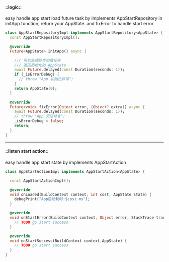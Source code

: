
#### ::logic::

easy handle app start load future task by implements AppStartRepository
in initApp function, return your AppState.
and fixError to handle start error

```dart
class AppStartRepositoryImpl implements AppStartRepository<AppState> {
  const AppStartRepositoryImpl();

  @override
  Future<AppState> initApp() async {

    /// 可以处理异步加载任务
    /// 返回初始化的 AppState
    await Future.delayed(const Duration(seconds: 1));
    if (_isErrorDebug) {
      // throw "App 初始化异常";
    }
    return AppState(0);
  }

  @override
  Future<void> fixError(Object error, {Object? extra}) async {
    await Future.delayed(const Duration(seconds: 1));
    // throw "App 无法修复";
    _isErrorDebug = false;
    return;
  }
}
```

----

#### ::listen start action::

easy handle app start state  by implements AppStartAction

```dart
class AppStartActionImpl implements AppStartAction<AppState> {

  const AppStartActionImpl();

  @override
  void onLoaded(BuildContext context, int cost, AppState state) {
    debugPrint("App启动耗时:$cost ms");
  }

  @override
  void onStartError(BuildContext context, Object error, StackTrace trace) {
    // TODO go start success
  }

  @override
  void onStartSuccess(BuildContext context,AppState) {
    // TODO go start success
  }
}
```